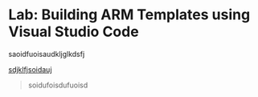 # Lab: Building ARM Templates using Visual Studio Code

saoidfuoisaudkljglkdsfj 

[sdjklfjsoidauj](google.com)

> soidufoisdufuoisd